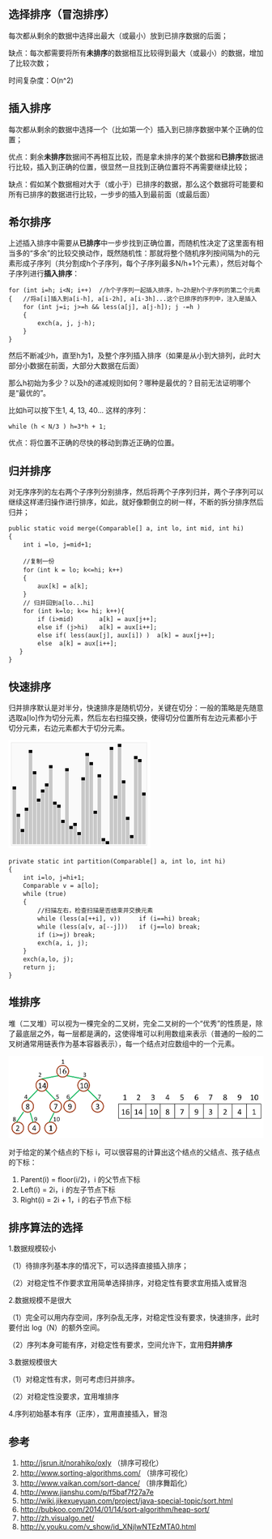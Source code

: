 ##  选择排序（冒泡排序）

每次都从剩余的数据中选择出最大（或最小）放到已排序数据的后面；

缺点：每次都需要将所有**未排序**的数据相互比较得到最大（或最小）的数据，增加了比较次数；

时间复杂度：O(n^2)

## 插入排序

每次都从剩余的数据中选择一个（比如第一个）插入到已排序数据中某个正确的位置；

优点：剩余**未排序**数据间不再相互比较，而是拿未排序的某个数据和**已排序**数据进行比较，插入到正确的位置，很显然一旦找到正确位置将不再需要继续比较；

缺点：假如某个数据相对大于（或小于）已排序的数据，那么这个数据将可能要和所有已排序的数据进行比较，一步步的插入到最前面（或最后面）

## 希尔排序

上述插入排序中需要从**已排序**中一步步找到正确位置，而随机性决定了这里面有相当多的“多余”的比较交换动作，既然随机性：那就将整个随机序列按间隔为h的元素形成子序列（共分割成h个子序列，每个子序列最多N/h+1个元素），然后对每个子序列进行**插入排序**：

    for (int i=h; i<N; i++)  //h个子序列一起插入排序，h~2h是h个子序列的第二个元素
    {   //将a[i]插入到a[i-h], a[i-2h], a[i-3h]...这个已排序的序列中，注入是插入
        for (int j=i; j>=h && less(a[j], a[j-h]); j -=h )
        {
            exch(a, j, j-h);
        }
    }

然后不断减少h，直至h为1，及整个序列插入排序（如果是从小到大排列，此时大部分小数据在前面，大部分大数据在后面）

那么h初始为多少？以及h的递减规则如何？哪种是最优的？目前无法证明哪个是“最优的”。

比如h可以按下生1, 4, 13, 40... 这样的序列：

    while (h < N/3 ) h=3*h + 1;

优点：将位置不正确的尽快的移动到靠近正确的位置。

## 归并排序

对无序序列的左右两个子序列分别排序，然后将两个子序列归并，两个子序列可以继续这样递归操作进行排序，如此，就好像颗倒立的树一样，不断的拆分排序然后归并；

    public static void merge(Comparable[] a, int lo, int mid, int hi)
    {
        int i =lo, j=mid+1;

        //复制一份
        for（int k = lo; k<=hi; k++)
        {
            aux[k] = a[k];
        }
        // 归并回到a[lo...hi]
        for (int k=lo; k<= hi; k++){
            if (i>mid)       a[k] = aux[j++];
            else if (j>hi)   a[k] = aux[i++];
            else if( less(aux[j], aux[i]) )  a[k] = aux[j++];
            else  a[k] = aux[i++];
       }
    }

## 快速排序

归并排序默认是对半分，快速排序是随机切分，关键在切分：一般的策略是先随意选取a[lo]作为切分元素，然后左右扫描交换，使得切分位置所有左边元素都小于切分元素，右边元素都大于切分元素。

![快速排序](https://raw.githubusercontent.com/KellyZ/ItLoveBlog/master/images/Visual-and-intuitive-feel-of-7-common-sorting-algorithms.gif)

    private static int partition(Comparable[] a, int lo, int hi)
    {
        int i=lo, j=hi+1;
        Comparable v = a[lo];
        while (true)
        {
            //扫描左右，检查扫描是否结束并交换元素
            while (less(a[++i], v))     if (i==hi) break;
            while (less(a[v, a[--j]))   if (j==lo) break;
            if (i>=j) break;
            exch(a, i, j);
        }
        exch(a,lo, j);
        return j;
    }

## 堆排序

堆（二叉堆）可以视为一棵完全的二叉树，完全二叉树的一个“优秀”的性质是，除了最底层之外，每一层都是满的，这使得堆可以利用数组来表示（普通的一般的二叉树通常用链表作为基本容器表示），每一个结点对应数组中的一个元素。

![堆排序](https://raw.githubusercontent.com/KellyZ/ItLoveBlog/master/images/heap-and-array.png)

对于给定的某个结点的下标 i，可以很容易的计算出这个结点的父结点、孩子结点的下标：

1. Parent(i) = floor(i/2)，i 的父节点下标
2. Left(i) = 2i，i 的左子节点下标
3. Right(i) = 2i + 1，i 的右子节点下标



## 排序算法的选择

1.数据规模较小

（1）待排序列基本序的情况下，可以选择直接插入排序；

（2）对稳定性不作要求宜用简单选择排序，对稳定性有要求宜用插入或冒泡

2.数据规模不是很大

（1）完全可以用内存空间，序列杂乱无序，对稳定性没有要求，快速排序，此时要付出 log（N）的额外空间。

（2）序列本身可能有序，对稳定性有要求，空间允许下，宜用**归并排序**

3.数据规模很大

（1）对稳定性有求，则可考虑归并排序。

（2）对稳定性没要求，宜用堆排序

4.序列初始基本有序（正序），宜用直接插入，冒泡

## 参考

1. http://jsrun.it/norahiko/oxIy  （排序可视化）
2. http://www.sorting-algorithms.com/  （排序可视化）
3. http://www.vaikan.com/sort-dance/  （排序舞蹈化）
4. http://www.jianshu.com/p/f5baf7f27a7e
5. http://wiki.jikexueyuan.com/project/java-special-topic/sort.html
6. http://bubkoo.com/2014/01/14/sort-algorithm/heap-sort/
7. http://zh.visualgo.net/
8. http://v.youku.com/v_show/id_XNjIwNTEzMTA0.html